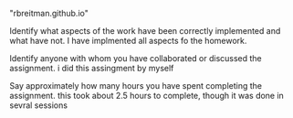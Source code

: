 "rbreitman.github.io" 

Identify what aspects of the work have been correctly implemented and what have not.
	I have implmented all aspects fo the homework.

Identify anyone with whom you have collaborated or discussed the assignment.
	i did this assingment by myself 

Say approximately how many hours you have spent completing the assignment.
	this took about 2.5 hours to complete, though it was done in sevral sessions 


